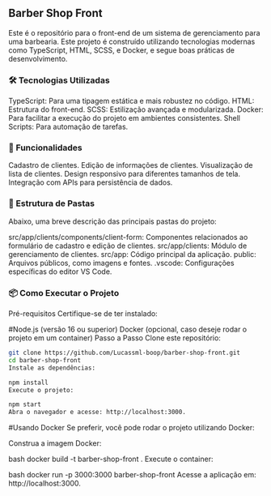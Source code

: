 ## Barber Shop Front
Este é o repositório para o front-end de um sistema de gerenciamento para uma barbearia. Este projeto é construído utilizando tecnologias modernas como TypeScript, HTML, SCSS, e Docker, e segue boas práticas de desenvolvimento.

### 🛠️ Tecnologias Utilizadas
TypeScript: Para uma tipagem estática e mais robustez no código.
HTML: Estrutura do front-end.
SCSS: Estilização avançada e modularizada.
Docker: Para facilitar a execução do projeto em ambientes consistentes.
Shell Scripts: Para automação de tarefas.
### 🚀 Funcionalidades
Cadastro de clientes.
Edição de informações de clientes.
Visualização de lista de clientes.
Design responsivo para diferentes tamanhos de tela.
Integração com APIs para persistência de dados.
### 📁 Estrutura de Pastas
Abaixo, uma breve descrição das principais pastas do projeto:

src/app/clients/components/client-form: Componentes relacionados ao formulário de cadastro e edição de clientes.
src/app/clients: Módulo de gerenciamento de clientes.
src/app: Código principal da aplicação.
public: Arquivos públicos, como imagens e fontes.
.vscode: Configurações específicas do editor VS Code.
### 📦 Como Executar o Projeto
Pré-requisitos
Certifique-se de ter instalado:

#Node.js (versão 16 ou superior)
Docker (opcional, caso deseje rodar o projeto em um container)
Passo a Passo
Clone este repositório:

```bash
git clone https://github.com/Lucassml-boop/barber-shop-front.git
cd barber-shop-front
Instale as dependências:
```
```bash
npm install
Execute o projeto:
```
```bash
npm start
Abra o navegador e acesse: http://localhost:3000.
```

#Usando Docker
Se preferir, você pode rodar o projeto utilizando Docker:

Construa a imagem Docker:

bash
docker build -t barber-shop-front .
Execute o container:

bash
docker run -p 3000:3000 barber-shop-front
Acesse a aplicação em: http://localhost:3000.
